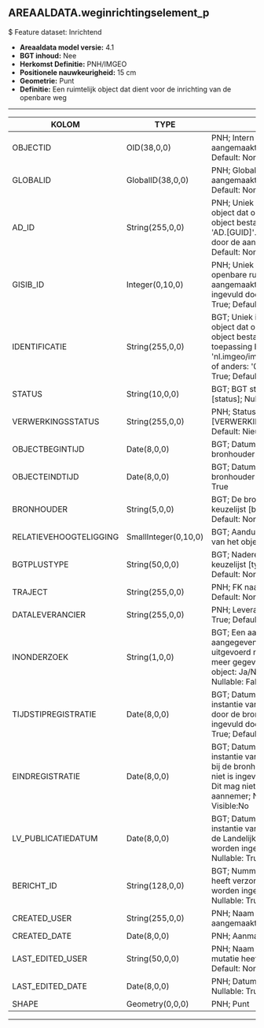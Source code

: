 ## AREAALDATA.weginrichtingselement_p

$ Feature dataset: Inrichtend


* __Areaaldata model versie:__ 4.1
* __BGT inhoud:__ Nee
* __Herkomst Definitie:__ PNH/IMGEO
* __Positionele nauwkeurigheid:__ 15 cm
* __Geometrie:__ Punt
* __Definitie:__ 	Een ruimtelijk object dat dient voor de inrichting van de openbare weg


***

|KOLOM                          |TYPE          	          |DEFINITIE|
|------                        	|----             	      |-----    |
|OBJECTID                       |OID(38,0,0)              |PNH; Intern ArcGIS Identificatienummer, aangemaakt door ArcGIS; Nullable: False; Default: None|
|GLOBALID                       |GlobalID(38,0,0)         |PNH; Global Unique Identifier,  aangemaakt door ArcGIS; Nullable: False; Default: None|
|AD_ID                          |String(255,0,0)          |PNH; Uniek identificatienummer voor het object dat onveranderlijk is zolang het object bestaat in Areaaldata: in format 'AD.[GUID]'. Dit moet worden ingevuld door de aannemer; Nullable: False; Default: None|
|GISIB_ID                       |Integer(0,10,0)          |PNH; Uniek Identificatienummer beheer openbare ruimte (GISIB), wordt aangemaakt in GISIB en mag niet worden ingevuld door de aannemer; Nullable: True; Default: None|
|IDENTIFICATIE                  |String(255,0,0)          |BGT; Uniek identificatienummer voor het object dat onveranderlijk is zolang het object bestaat: bevat indien van toepassing BGT/IMKL ID in format 'nl.imgeo/imkl.bronhouderscode.LokaalID' of anders: '00000'.LokaalID; Nullable: True; Default: None|
|STATUS                         |String(10,0,0)           |BGT; BGT status van het object; keuzelijst [status]; Nullable: False; Default: bestaand|
|VERWERKINGSSTATUS              |String(255,0,0)          |PNH; Status van de gegevens; keuzelijst [VERWERKINGSSTATUS]; Nullable: False; Default: Nieuw|
|OBJECTBEGINTIJD                |Date(8,0,0)              |BGT; Datum waarop het object bij de bronhouder is ontstaan; Nullable: False|
|OBJECTEINDTIJD                 |Date(8,0,0)              |BGT; Datum waarop het object bij de bronhouder niet meer geldig is; Nullable: True|
|BRONHOUDER                     |String(5,0,0)            |BGT; De bronhoudercode van het object; keuzelijst [bronhouder]; Nullable: False; Default: None|
|RELATIEVEHOOGTELIGGING         |SmallInteger(0,10,0)     |BGT; Aanduiding voor de relatieve hoogte van het object; Nullable: False; Default: 0|
|BGTPLUSTYPE                    |String(50,0,0)           |BGT; Nadere type omschrijving in de BGT; keuzelijst [typeWGIPunt]; Nullable: False; Default: None|
|TRAJECT                        |String(255,0,0)          |PNH; FK naar traject_v; Nullable: True; Default: None|
|DATALEVERANCIER                |String(255,0,0)          |PNH; Leverancier van de data; Nullable: True; Default: None|
|INONDERZOEK                    |String(1,0,0)            |BGT; Een aanduiding waarmee wordt aangegeven dat een onderzoek wordt uitgevoerd naar de juistheid van een of meer gegevens van het betreffende object: Ja/Nee; keuzelijst [jaNee]; Nullable: False; Default: N; Visible:No|
|TIJDSTIPREGISTRATIE            |Date(8,0,0)              |BGT; Datum en tijdstip waarop deze instantie van het object is opgenomen door de bronhouder. Dit mag niet worden ingevuld door de aannemer; Nullable: True; Default: None; Visible:No|
|EINDREGISTRATIE                |Date(8,0,0)              |BGT; Datum en tijdstip waarop deze instantie van het object niet meer geldig is bij de bronhouder. Wanneer deze waarde niet is ingevuld is de instantie nog geldig. Dit mag niet worden ingevuld door de aannemer; Nullable: True; Default: None; Visible:No|
|LV_PUBLICATIEDATUM             |Date(8,0,0)              |BGT; Datum en tijdstip waarop deze instantie van het object is opgenomen in de Landelijke Voorziening. Dit mag niet worden ingevuld door de aannemer; Nullable: True; Default: None; Visible:No|
|BERICHT_ID                     |String(128,0,0)          |BGT; Nummer van het bericht dat PNH heeft verzonden naar LV. Dit mag niet worden ingevuld door de aannemer. Nullable: True; Default: None; Visible:No|
|CREATED_USER                   |String(255,0,0)          |PNH; Naam van gebruiker die de rij heeft aangemaakt; Nullable: True; Default: None|
|CREATED_DATE                   |Date(8,0,0)              |PNH; Aanmaakdatum; Nullable: True|
|LAST_EDITED_USER               |String(50,0,0)           |PNH; Naam van gebruiker die de laatste mutatie heeft doorgevoerd; Nullable: True; Default: None|
|LAST_EDITED_DATE               |Date(8,0,0)              |PNH; Datum van de laatste mutatie; Nullable: True|
|SHAPE                          |Geometry(0,0,0)          |PNH; Punt|


***
